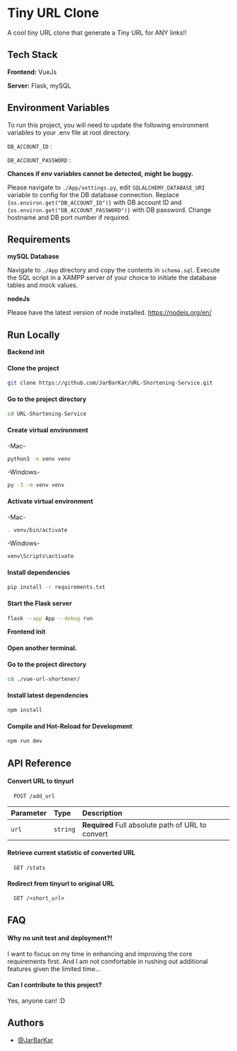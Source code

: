 
# Tiny URL Clone

A cool tiny URL clone that generate a Tiny URL for ANY links!!


## Tech Stack

**Frontend:** VueJs

**Server:** Flask, mySQL


## Environment Variables

To run this project, you will need to update the following environment variables to your .env file at root directory.

`DB_ACCOUNT_ID` : <mySQL username>

`DB_ACCOUNT_PASSWORD` : <mySQL password>

**Chances if env variables cannot be detected, might be buggy.**

Please navigate to `./App/settings.py`, edit `SQLALCHEMY_DATABASE_URI` variable to config for the DB database connection.
Replace `{os.environ.get("DB_ACCOUNT_ID")}` with DB account ID and `{os.environ.get("DB_ACCOUNT_PASSWORD")}` with DB password. <blank if needed>
Change hostname and DB port number if required.


## Requirements

**mySQL Database**

Navigate to `./App` directory and copy the contents in `schema.sql`.
Execute the SQL script in a XAMPP server of your choice to initiate the database tables and mock values.

**nodeJs**

Please have the latest version of node installed. https://nodejs.org/en/



    
## Run Locally

**Backend init**

#### Clone the project

```bash
git clone https://github.com/JarBarKar/URL-Shortening-Service.git
```

#### Go to the project directory

```bash
cd URL-Shortening-Service
```

#### Create virtual environment

-Mac-
```bash
python3 -m venv venv
```
-Windows-
```bash
py -3 -m venv venv
```

#### Activate virtual environment

-Mac-
```bash
. venv/bin/activate
```

-Windows-
```bash
venv\Scripts\activate
```

#### Install dependencies

```bash
pip install -r requirements.txt
```

#### Start the Flask server

```bash
flask --app App --debug run
```

**Frontend init**

#### Open another terminal.


#### Go to the project directory

```bash
cd ./vue-url-shortener/
```

#### Install latest dependencies

```bash
npm install
```

#### Compile and Hot-Reload for Development

```bash
npm run dev
```
## API Reference

#### Convert URL to tinyurl

```http
  POST /add_url
```

| Parameter     | Type     | Description                       |
| :--------     | :------- | :-------------------------------- |
| `url`| `string` | **Required** Full absolute path of URL to convert |


#### Retrieve current statistic of converted URL

```http
  GET /stats
```

#### Redirect from tinyurl to original URL

```http
  GET /<short_url>
```



## FAQ

#### Why no unit test and deployment?!

I want to focus on my time in enhancing and improving the core requirements first. 
And I am not comfortable in rushing out additional features given the limited time...

#### Can I contribute to this project?

Yes, anyone can! :D


## Authors

- [@JarBarKar](https://www.github.com/JarBarKar)

